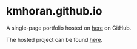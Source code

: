 # kmhoran.github.io
A single-page portfolio hosted on [here](https://kmhoran.github.io) on GitHub.

The hosted project can be found [here](https://github.com/kmhoran/singlePageProfile).
